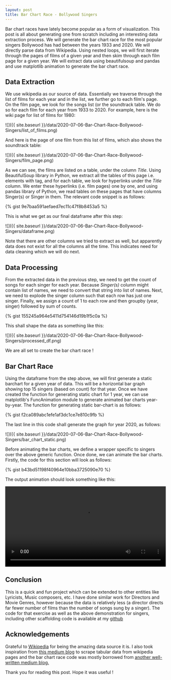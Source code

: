 ```yaml
---
layout: post
title: Bar Chart Race - Bollywood Singers
---
```


Bar chart races have lately become popular as a form of visualization. This post is all about
generating one from scratch including an interesting data extraction process. We 
will generate the bar chart race for the most popular singers Bollywood has had between the years 1933 
and 2020. We will directly parse data from Wikipedia. Using nested loops, we will first iterate 
through the pages of films of a given year and then skim through each film page for a given year. We 
will extract data using beautifulsoup and pandas and use matplotlib animation to generate the bar chart 
race.

## Data Extraction

We use wikipedia as our source of data. Essentially we traverse through the list of films for each year 
and in the list, we further go to each film's page. On the film page, we look for the songs list (or the
soundtrack table. We do so for each film for each year from 1933 to 2020. For example, here is the wiki 
page for list of films for 1980:

![]({{ site.baseurl }}/data/2020-07-06-Bar-Chart-Race-Bollywood-Singers/list_of_films.png)

And here is the page of one film from this list of films, which also shows the soundtrack table:

![]({{ site.baseurl }}/data/2020-07-06-Bar-Chart-Race-Bollywood-Singers/film_page.png)

As we can see, the films are listed on a table, under the column _Title_. Using BeautifulSoup library in 
Python, we extract all the tables of this page i.e. elements with <table> tag, and for each table, we 
look for hyperlinks under the _Title_ column. We enter these hyperlinks (i.e. film pages) one by one, 
and using pandas library of Python, we read tables on these pages that have columns Singer(s) or Singer 
in them. The relevant code snippet is as follows:
 
{% gist 9e7baa591aefaed7ec11c47f8b8453a5 %}

This is what we get as our final dataframe after this step:

![]({{ site.baseurl }}/data/2020-07-06-Bar-Chart-Race-Bollywood-Singers/dataframe.png)

Note that there are other columns we tried to extract as well, but apparently data does not exist for 
all the columns all the time. This indicates need for data cleaning which we will do next.

 
## Data Processing

From the extracted data in the previous step, we need to get the count of songs for each singer for each 
year. Because _Singer(s)_ column might contain list of names, we need to convert that string into list 
of names. Next, we need to explode the singer column such that each row has just one singer. Finally, we
assign a count of 1 to each row and then groupby (year, singer) followed by sum of counts.

{% gist 155245a964e5411d754146d19b1f5c0a %}

This shall shape the data as something like this:

![]({{ site.baseurl }}/data/2020-07-06-Bar-Chart-Race-Bollywood-Singers/processed_df.png)

We are all set to create the bar chart race !

## Bar Chart Race 

Using the dataframe from the step above, we will first generate a static barchart for a given year of
data. This will be a horizontal bar graph showing top 15 singers (based on count) for that year. Once
we have created the function for generating static chart for 1 year, we can use matplotlib's FuncAnimation
module to generate animated bar charts year-by-year. The function for generating static bar-chart is as follows:

{% gist f2ca089abc1efe1af3dc1ce7e810c9fb %}

The last line in this code shall generate the graph for year 2020, as follows:

![]({{ site.baseurl }}/data/2020-07-06-Bar-Chart-Race-Bollywood-Singers/bar_chart_static.png)

Before animating the bar charts, we define a wrapper specific to singers over the above generic function. 
Once done, we can animate the bar charts. Firstly, the code for this section will look as follows:

{% gist b43bd51198f40964e10bba3725090e70 %}
 
The output animation should look something like this:
 
 <video width="512" height="256" autoplay loop>
  <source src="{{ site.baseurl }}/data/2020-07-06-Bar-Chart-Race-Bollywood-Singers/top_bollywood_singers_race.mp4" type="video/mp4">
Your browser does not support the video tag.
</video> 

## Conclusion

This is a quick and fun project which can be extended to other entities like Lyricists, Music composers, 
etc. I have done similar work for Directors and Movie Genres, however because the data is relatively less
(a director directs far fewer number of films than the number of songs sung by a singer). The code
for that exercise as well as the above demonstration for singers, including other scaffolding code is 
available at my [github](https://github.com/arj7192/bollywood_singers_bar_chart_race)

## Acknowledgements

Grateful to [Wikipedia](https://en.wikipedia.org/) for being the amazing data source it is. I also took
inspiration from [this medium blog](https://medium.com/analytics-vidhya/web-scraping-wiki-tables-using-beautifulsoup-and-python-6b9ea26d8722)
 to scrape tabular data from wikipedia pages and the bar chart race code was mostly borrowed from 
 [another well-written medium blog.](https://towardsdatascience.com/bar-chart-race-in-python-with-matplotlib-8e687a5c8a41)


Thank you for reading this post. Hope it was useful !